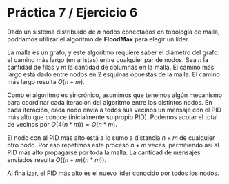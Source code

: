 # Práctica 7 / Ejercicio 6

Dado un sistema distribuido de $n$ nodos conectados en topología de malla, podríamos utilizar el algoritmo de **FloodMax** para elegir un líder.

La malla es un grafo, y este algoritmo requiere saber el diámetro del grafo: el camino más largo (en aristas) entre cualquier par de nodos. Sea $n$ la cantidad de filas y $m$ la cantidad de columnas en la malla. El camino más largo está dado entre nodos en 2 esquinas opuestas de la malla. El camino más largo resulta $O(n+m)$.

Como el algoritmo es sincrónico, asumimos que tenemos algún mecanismo para coordinar cada iteración del algoritmo entre los distintos nodos. En cada iteración, cada nodo envía a todos sus vecinos un mensaje con el PID más alto que conoce (inicialmente su propio PID). Podemos acotar el total de vecinos por $O(4(n*m)) = O(n*m)$.

El nodo con el PID más alto está a lo sumo a distancia $n+m$ de cualquier otro nodo. Por eso repetimos este proceso $n+m$ veces, permitiendo así al PID más alto propagarse por toda la malla. La cantidad de mensajes enviados resulta $O((n+m)(n*m))$.

Al finalizar, el PID más alto es el nuevo líder conocido por todos los nodos.
